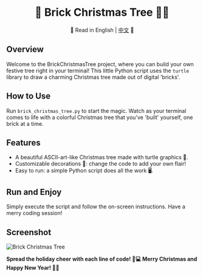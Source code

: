 <div align="center">

# 🎄 Brick Christmas Tree 🧱🌲

📜 Read in English | [中文](README.zh.md) 📜

</div>

## Overview
Welcome to the BrickChristmasTree project, where you can build your own festive tree right in your terminal! This little Python script uses the `turtle` library to draw a charming Christmas tree made out of digital 'bricks'.

## How to Use
Run `brick_christmas_tree.py` to start the magic. Watch as your terminal comes to life with a colorful Christmas tree that you've 'built' yourself, one brick at a time.

## Features
- A beautiful ASCII-art-like Christmas tree made with turtle graphics 🎨.
- Customizable decorations 🌟: change the code to add your own flair!
- Easy to run: a simple Python script does all the work 🖥️.

## Run and Enjoy
Simply execute the script and follow the on-screen instructions. Have a merry coding session!

## Screenshot
![Brick Christmas Tree](./brick_christmas_tree.jpg)

**Spread the holiday cheer with each line of code! 🎅💻 Merry Christmas and Happy New Year! 🎉🥳**
